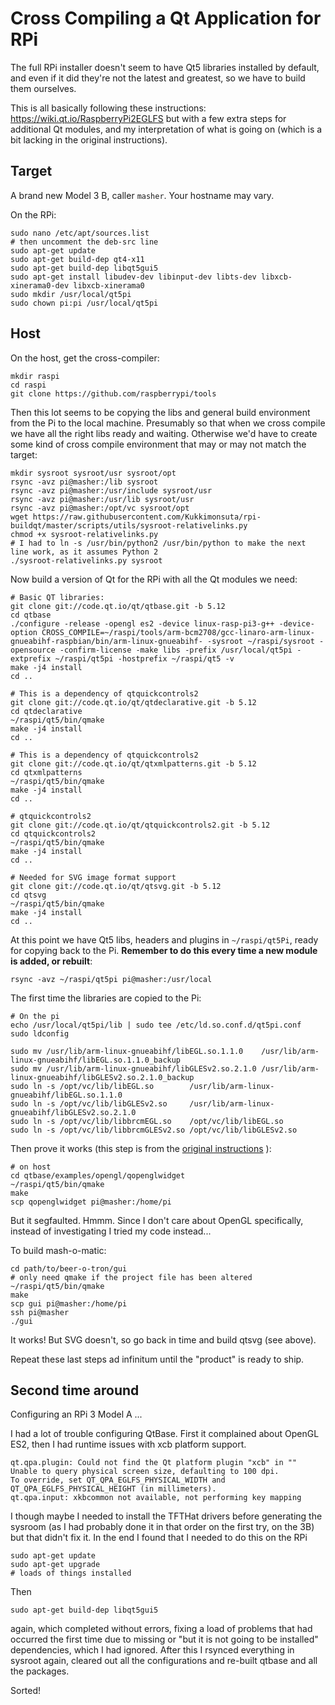 # Cross Compiling a Qt Application for RPi

The full RPi installer doesn't seem to have Qt5 libraries installed by default, 
and even if it did they're not the latest and greatest, so we have to build
them ourselves.

This is all basically following these instructions: https://wiki.qt.io/RaspberryPi2EGLFS but with a few extra steps for additional Qt modules, and my interpretation of what is going on (which is a bit lacking in the original instructions).


## Target

A brand new Model 3 B, caller `masher`. Your hostname may vary.

On the RPi:

    sudo nano /etc/apt/sources.list
    # then uncomment the deb-src line
    sudo apt-get update
    sudo apt-get build-dep qt4-x11
    sudo apt-get build-dep libqt5gui5 
    sudo apt-get install libudev-dev libinput-dev libts-dev libxcb-xinerama0-dev libxcb-xinerama0
    sudo mkdir /usr/local/qt5pi
    sudo chown pi:pi /usr/local/qt5pi

## Host

On the host, get the cross-compiler:

    mkdir raspi
    cd raspi
    git clone https://github.com/raspberrypi/tools

Then this lot seems to be copying the libs and general build environment from the Pi to the local machine. Presumably so that when we cross compile we have all the right libs ready and waiting. Otherwise we'd have to create some kind of cross compile environment that may or may not match the target:

    mkdir sysroot sysroot/usr sysroot/opt
    rsync -avz pi@masher:/lib sysroot
    rsync -avz pi@masher:/usr/include sysroot/usr
    rsync -avz pi@masher:/usr/lib sysroot/usr
    rsync -avz pi@masher:/opt/vc sysroot/opt
    wget https://raw.githubusercontent.com/Kukkimonsuta/rpi-buildqt/master/scripts/utils/sysroot-relativelinks.py
    chmod +x sysroot-relativelinks.py
    # I had to ln -s /usr/bin/python2 /usr/bin/python to make the next line work, as it assumes Python 2
    ./sysroot-relativelinks.py sysroot 

Now build a version of Qt for the RPi with all the Qt modules we need:

    # Basic QT libraries:
    git clone git://code.qt.io/qt/qtbase.git -b 5.12
    cd qtbase
    ./configure -release -opengl es2 -device linux-rasp-pi3-g++ -device-option CROSS_COMPILE=~/raspi/tools/arm-bcm2708/gcc-linaro-arm-linux-gnueabihf-raspbian/bin/arm-linux-gnueabihf- -sysroot ~/raspi/sysroot -opensource -confirm-license -make libs -prefix /usr/local/qt5pi -extprefix ~/raspi/qt5pi -hostprefix ~/raspi/qt5 -v
    make -j4 install
    cd ..

    # This is a dependency of qtquickcontrols2
    git clone git://code.qt.io/qt/qtdeclarative.git -b 5.12
    cd qtdeclarative
    ~/raspi/qt5/bin/qmake
    make -j4 install
    cd ..

    # This is a dependency of qtquickcontrols2
    git clone git://code.qt.io/qt/qtxmlpatterns.git -b 5.12
    cd qtxmlpatterns
    ~/raspi/qt5/bin/qmake
    make -j4 install
    cd ..

    # qtquickcontrols2
    git clone git://code.qt.io/qt/qtquickcontrols2.git -b 5.12
    cd qtquickcontrols2
    ~/raspi/qt5/bin/qmake
    make -j4 install
    cd ..

    # Needed for SVG image format support
    git clone git://code.qt.io/qt/qtsvg.git -b 5.12
    cd qtsvg
    ~/raspi/qt5/bin/qmake
    make -j4 install
    cd ..


At this point we have Qt5 libs, headers and plugins in `~/raspi/qt5Pi`, ready for copying back to the Pi. **Remember to do this every time a new module is added, or rebuilt**:

    rsync -avz ~/raspi/qt5pi pi@masher:/usr/local

The first time the libraries are copied to the Pi:

    # On the pi
    echo /usr/local/qt5pi/lib | sudo tee /etc/ld.so.conf.d/qt5pi.conf
    sudo ldconfig

    sudo mv /usr/lib/arm-linux-gnueabihf/libEGL.so.1.1.0    /usr/lib/arm-linux-gnueabihf/libEGL.so.1.1.0_backup 
    sudo mv /usr/lib/arm-linux-gnueabihf/libGLESv2.so.2.1.0 /usr/lib/arm-linux-gnueabihf/libGLESv2.so.2.1.0_backup 
    sudo ln -s /opt/vc/lib/libEGL.so        /usr/lib/arm-linux-gnueabihf/libEGL.so.1.1.0 
    sudo ln -s /opt/vc/lib/libGLESv2.so     /usr/lib/arm-linux-gnueabihf/libGLESv2.so.2.1.0 
    sudo ln -s /opt/vc/lib/libbrcmEGL.so    /opt/vc/lib/libEGL.so 
    sudo ln -s /opt/vc/lib/libbrcmGLESv2.so /opt/vc/lib/libGLESv2.so

Then prove it works (this step is from the [original instructions](https://wiki.qt.io/RaspberryPi2EGLFS) ):

    # on host
    cd qtbase/examples/opengl/qopenglwidget
    ~/raspi/qt5/bin/qmake
    make
    scp qopenglwidget pi@masher:/home/pi

But it segfaulted. Hmmm. Since I don't care about OpenGL specifically, instead of investigating I tried my code instead...

To build mash-o-matic:

    cd path/to/beer-o-tron/gui
    # only need qmake if the project file has been altered
    ~/raspi/qt5/bin/qmake
    make
    scp gui pi@masher:/home/pi
    ssh pi@masher
    ./gui 

It works! But SVG doesn't, so go back in time and build qtsvg (see above).

Repeat these last steps ad infinitum until the "product" is ready to ship.


## Second time around

Configuring an RPi 3 Model A ...

I had a lot of trouble configuring QtBase. First it complained about OpenGL ES2, then I had runtime issues with xcb platform support.

    qt.qpa.plugin: Could not find the Qt platform plugin "xcb" in ""
    Unable to query physical screen size, defaulting to 100 dpi.
    To override, set QT_QPA_EGLFS_PHYSICAL_WIDTH and QT_QPA_EGLFS_PHYSICAL_HEIGHT (in millimeters).
    qt.qpa.input: xkbcommon not available, not performing key mapping

I though maybe I needed to install the TFTHat drivers before generating the sysroom (as I had probably done it in that order on the first try, on the 3B) but that didn't fix it. In the end I found that I needed to do this on the RPi

    sudo apt-get update
    sudo apt-get upgrade
    # loads of things installed

Then 

    sudo apt-get build-dep libqt5gui5 

again, which completed without errors, fixing a load of problems that had occurred the first time due to missing or "but it is not going to be installed" dependencies, which I had ignored. After this I rsynced everything in sysroot again, cleared out all the configurations and re-built qtbase and all the packages.

Sorted!







